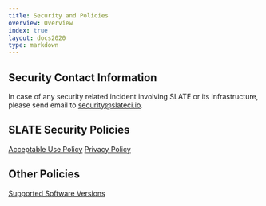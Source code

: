```yaml
---
title: Security and Policies
overview: Overview 
index: true
layout: docs2020 
type: markdown
---
```


## Security Contact Information

In case of any security related incident involving SLATE or its infrastructure, please send email to <a href="mailto:security@slateci.io">security@slateci.io</a>.

## SLATE Security Policies

[Acceptable Use Policy](/docs/security-and-policies/acceptable-use.html)
[Privacy Policy](/docs/security-and-policies/privacy.html)

## Other Policies

[Supported Software Versions](/docs/security-and-policies/supported-versions.html)
